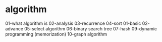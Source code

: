 # algorithm


01-what algorithm is
02-analysis
03-recurrence
04-sort 
  01-basic
  02-advance
05-select algorithm 
06-binary search tree
07-hash
09-dynamic programming (memorization)
10-graph algorithm